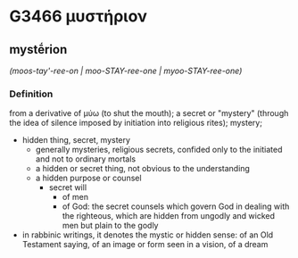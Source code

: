 # G3466 μυστήριον

## mystḗrion

_(moos-tay'-ree-on | moo-STAY-ree-one | myoo-STAY-ree-one)_

### Definition

from a derivative of μύω (to shut the mouth); a secret or "mystery" (through the idea of silence imposed by initiation into religious rites); mystery; 

- hidden thing, secret, mystery
  - generally mysteries, religious secrets, confided only to the initiated and not to ordinary mortals
  - a hidden or secret thing, not obvious to the understanding
  - a hidden purpose or counsel
    - secret will
      - of men
      - of God: the secret counsels which govern God in dealing with the righteous, which are hidden from ungodly and wicked men but plain to the godly
- in rabbinic writings, it denotes the mystic or hidden sense: of an Old Testament saying, of an image or form seen in a vision, of a dream
